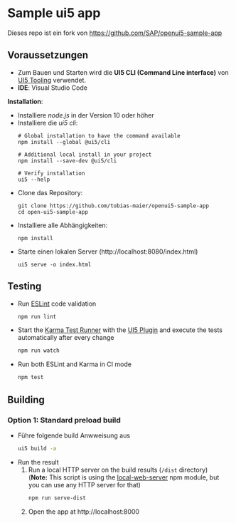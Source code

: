 # Sample ui5 app
Dieses repo ist ein fork von https://github.com/SAP/openui5-sample-app

## Voraussetzungen
- Zum Bauen und Starten wird die **UI5 CLI (Command Line interface)** von [UI5 Tooling](https://github.com/SAP/ui5-tooling#installing-the-ui5-cli) verwendet.
- **IDE**: Visual Studio Code

**Installation**: 
- Installiere *node.js* in der Version 10 oder höher
- Installiere die *ui5 cli*:
    ```
    # Global installation to have the command available
    npm install --global @ui5/cli

    # Additional local install in your project
    npm install --save-dev @ui5/cli

    # Verify installation
    ui5 --help
    ```
- Clone das Repository:
    ```
    git clone https://github.com/tobias-maier/openui5-sample-app
    cd open-ui5-sample-app
    ```
- Installiere alle Abhängigkeiten:
    ```
    npm install
    ```
- Starte einen lokalen Server (http://localhost:8080/index.html)
    ```
    ui5 serve -o index.html
    ```

## Testing
* Run [ESLint](https://eslint.org/) code validation
    ```sh
    npm run lint
    ```
* Start the [Karma Test Runner](https://karma-runner.github.io/latest/index.html) with the [UI5 Plugin](https://github.com/SAP/karma-ui5) and execute the tests automatically after every change
    ```sh
    npm run watch
    ```
* Run both ESLint and Karma in CI mode
    ```sh
    npm test
    ```
## Building
### Option 1: Standard preload build
- Führe folgende build Anwweisung aus
    ```sh
    ui5 build -a
    ```
- Run the result
    1. Run a local HTTP server on the build results (`/dist` directory)  
	(**Note:** This script is using the [local-web-server](https://www.npmjs.com/package/local-web-server) npm module, but you can use any HTTP server for that)
        ```sh
        npm run serve-dist
        ```
    1. Open the app at http://localhost:8000

